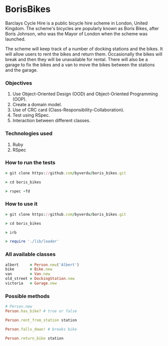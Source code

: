 # BorisBikes

Barclays Cycle Hire is a public bicycle hire scheme in London, United Kingdom. The scheme's bicycles are popularly known as Boris Bikes, after Boris Johnson, who was the Mayor of London when the scheme was launched.

The scheme will keep track of a number of docking stations and the bikes. It will allow users to rent the bikes and return them. Occasionally the bikes will break and then they will be unavailable for rental. There will also be a garage to fix the bikes and a van to move the bikes between the stations and the garage.

### Objectives

1. Use Object-Oriented Design (OOD) and Object-Oriented Programming (OOP).
1. Create a domain model.
1. Use of CRC card (Class-Responsibility-Collaboration).
1. Test using RSpec.
1. Interaction between different classes.


### Technologies used

1. Ruby
1. RSpec

### How to run the tests

```ruby
> git clone https://github.com/byverdu/boris_bikes.git

> cd boris_bikes

> rspec -fd
```


### How to use it

```ruby
> git clone https://github.com/byverdu/boris_bikes.git

> cd boris_bikes

> irb

> require './lib/loader'
```

### All available classes

```ruby
albert     = Person.new('Albert')
bike       = Bike.new
van        = Van.new
old_street = DockingStation.new
victoria   = Garage.new
```

### Possible methods

```ruby
# Person.new
Person.has_bike? # true or false

Person.rent_from_station station 

Person.falls_down! # breaks bike

Person.return_bike station 
```






